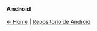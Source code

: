 ### Android

[<- Home](https://profesantiago.github.io) | [Repositorio de Android](https://github.com/ProfeSantiago/Android-Java)
